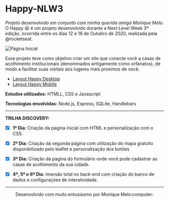 # Happy-NLW3 
*Projeto desenvolvido em conjunto com minha querida amiga Monique Melo.<br/>*
O Happy :smiley: é um projeto desenvolvido durante a Next Level Week 3º edição, ocorrida entre os dias 12 e 18 de Outubro de 2020, realizada pela @rocketseat. 

![Página Inicial](https://github.com/guilhermecapitao/nlw3-discovery-happy/blob/master/.github/happy.png)

Esse projeto teve como objetivo criar um site que conecte você a casas de acolhimento institucionais (denominados antigamente como orfanatos), de modo a facilitar suas visitais aos lugares mais proximos de você.

* [Layout Happy Desktop](https://www.figma.com/file/3b0P6pmWr4aYB897oOBRjM/Happy-Web-(Copy)?node-id=0%3A1)
* [Layout Happy Mobile](https://www.figma.com/file/X27FfVxAgy9f5IFa7ONlph/Happy-Mobile?node-id=0%3A1)

**Estudos utilizados:** HTMLL, CSS e Javascript

**Tecnologias envolvidas:** Node.js, Express, SQLite, Handlebars

*** 
**TRILHA DISCOVERY:**
- [X] **1º Dia:** Criação da pagina inicial com HTML e personalização com o CSS.
- [X] **2º Dia:** Criação da segunda página com utilização do mapa gratuito disponibilizado pelo leaflet e personalização dos botões
- [X] **3º Dia:** Criação da pagina do formulário onde você pode cadastrar as casas de acolhimento da sua cidade.
- [X] **4º, 5º e 6º Dia:** Imersão total no back-end com criação do banco de dados e configurações de interatividade.


***
<center>Desenvolvido com muito entusiasmo por Monique Melo:computer:</center>
